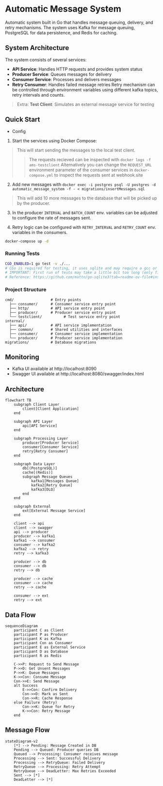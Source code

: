 # Automatic Message System

Automatic system built in Go that handles message queuing, delivery, and retry mechanisms. The system uses Kafka for message queuing, PostgreSQL for data persistence, and Redis for caching.


## System Architecture

The system consists of several services:

- **API Service**: Handles HTTP requests and provides system status
- **Producer Service**: Queues messages for delivery
- **Consumer Service**: Processes and delivers messages
- **Retry Consumer**: Handles failed message retries
Retry mechanism can be controlled through environment variables
using different kafka topics, retry intervals and counts.

> Extra: **Test Client**: Simulates an external message service for testing

## Quick Start

- Config

1. Start the services using Docker Compose:
> This will start sending the messages to the local test client.
>> The requests recieved can be inspected with `docker logs -f ams-testclient`
>> Alternatively you can change the `REQUEST_URL` environment parameter of the
>> consumer services in `docker-compose.yml` to inspect the requests sent at webhook.site

2. Add new messages with `docker exec -i postgres psql -U postgres -d automatic_message_system -f - < migrations/insertMessages.sql`
> This will add 10 more messages to the database that will be picked up by the producer.

3. In the producer `INTERVAL` and `BATCH_COUNT` env. variables can be adjusted to configure the rate of messages sent.

4. Retry logic can be configured with `RETRY_INTERVAL` and `RETRY_COUNT` env. variables in the consumers.

```bash
docker-compose up -d
```

### Running Tests
```bash
CGO_ENABLED=1 go test -v ./...
# CGo is required for testing, it uses sqlite and may require a gcc or clang in the bin path.
# IMPORTANT: First run of tests may take a little bit too long (only first run 30-60 sec) since it probably builds C libraries in the background.
# Reference: https://github.com/mattn/go-sqlite3?tab=readme-ov-file#installation
```

### Project Structure
```
cmd/                 # Entry points
  ├── consumer/      # Consumer service entry point
  ├── http/          # API service entry point
  ├── producer/      # Producer service entry point
  └── testclient/          # Test service entry point
internal/
  ├── api/           # API service implementation
  ├── common/        # Shared utilities and interfaces
  ├── consumer/      # Consumer service implementation
  └── producer/      # Producer service implementation
migrations/          # Database migrations
```

## Monitoring

- Kafka UI available at http://localhost:8090
- Swagger UI available at http://localhost:8080/swagger/index.html

## Architecture
```mermaid
flowchart TB
    subgraph Client Layer
        client[Client Application]
    end

    subgraph API Layer
        api[API Service]
    end

    subgraph Processing Layer
        producer[Producer Service]
        consumer[Consumer Service]
        retry[Retry Consumer]
    end

    subgraph Data Layer
        db[(PostgreSQL)]
        cache[(Redis)]
        subgraph Message Queues
            kafka1[Messages Queue]
            kafka2[Retry Queue]
            kafka3[DLQ]
        end
    end

    subgraph External
        ext[External Message Service]
    end

    client --> api
    client --> swagger
    api --> producer
    producer --> kafka1
    kafka1 --> consumer
    consumer --> kafka2
    kafka2 --> retry
    retry --> kafka3
    
    producer --> db
    consumer --> db
    retry --> db
    
    producer --> cache
    consumer --> cache
    retry --> cache
    
    consumer --> ext
    retry --> ext
```

## Data Flow
```mermaid
sequenceDiagram
    participant C as Client
    participant P as Producer
    participant K as Kafka
    participant Con as Consumer
    participant E as External Service
    participant D as Database
    participant R as Redis

    C->>P: Request to Send Message
    P->>D: Get Unsent Messages
    P->>K: Queue Messages
    K->>Con: Consume Message
    Con->>E: Send Message
    alt Success
        E->>Con: Confirm Delivery
        Con->>D: Mark as Sent
        Con->>R: Cache Response
    else Failure (Retry)
        Con->>K: Queue for Retry
        K->>Con: Retry Message
    end
```

## Message Flow
```mermaid
stateDiagram-v2
    [*] --> Pending: Message Created in DB
    Pending --> Queued: Producer queries DB
    Queued --> Processing: Consumer receives message
    Processing --> Sent: Successful Delivery
    Processing --> RetryQueue: Failed Delivery
    RetryQueue --> Processing: Retry Attempt
    RetryQueue --> DeadLetter: Max Retries Exceeded
    Sent --> [*]
    DeadLetter --> [*]
```
